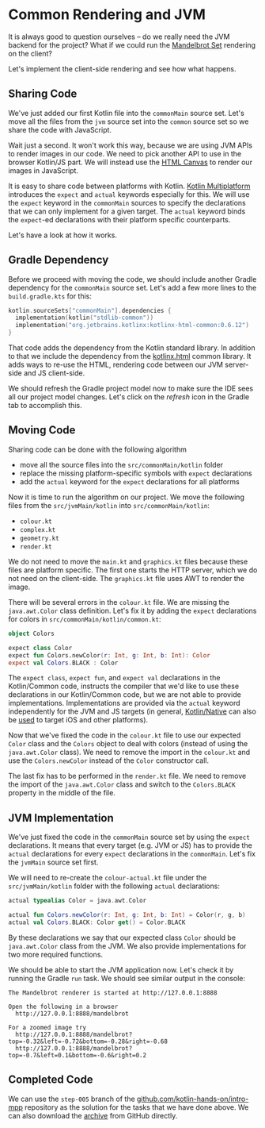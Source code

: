 # Common Rendering and JVM

It is always good to question ourselves – do we really need the
JVM backend for the project? What if we could
run the [Mandelbrot Set](https://en.wikipedia.org/wiki/Mandelbrot_set)
rendering on the client? 

Let's implement the client-side rendering and see how what happens.

## Sharing Code

We've just added our first Kotlin file into the `commonMain`
source set. Let's move all the files from the `jvm` source set
into the `common` source set so we share the code with JavaScript.

Wait just a second. It won't work this way, because we are using JVM APIs
to render images in our code. We need to pick another API to use in
the browser Kotlin/JS part.
We will instead use the
[HTML Canvas](https://www.w3schools.com/html/html5_canvas.asp)
to render our images in JavaScript.

It is easy to share code between platforms with Kotlin. 
[Kotlin Multiplatform](https://kotlinlang.org/docs/reference/multiplatform.html)
introduces the `expect` and `actual` keywords especially for this. 
We will use the `expect` keyword in the `commonMain` sources to specify
the declarations that we can only implement for a given target.
The `actual` keyword binds the `expect`-ed declarations with their
platform specific counterparts.

Let's have a look at how it works.

## Gradle Dependency

Before we proceed with moving the code, we should include another Gradle
dependency for the `commonMain` source set. Let's add a few more lines
to the `build.gradle.kts` for this:

```kotlin
kotlin.sourceSets["commonMain"].dependencies {
  implementation(kotlin("stdlib-common"))
  implementation("org.jetbrains.kotlinx:kotlinx-html-common:0.6.12")
}
```

That code adds the dependency from the Kotlin standard library. In addition
to that we include the dependency from the
[kotlinx.html](https://github.com/Kotlin/kotlinx.html)
common library. It adds ways to re-use the HTML, rendering
code between our JVM server-side and JS client-side.

We should refresh the Gradle project model now to make sure
the IDE sees all our project model changes. Let's click on the _refresh_
icon in the Gradle tab to accomplish this.

## Moving Code

Sharing code can be done with the following algorithm

* move all the source files into the `src/commonMain/kotlin` folder
* replace the missing platform-specific symbols with `expect` declarations
* add the `actual` keyword for the `expect` declarations for all platforms

Now it is time to run the algorithm on our project. We move
the following files from the `src/jvmMain/kotlin` into `src/commonMain/kotlin`:

* `colour.kt`
* `complex.kt`
* `geometry.kt`
* `render.kt`

We do not need to move the `main.kt` and `graphics.kt` files because these files are
platform specific. The first one starts the HTTP server, which we do not need
on the client-side. The `graphics.kt` file uses AWT to render the image.
     
There will be several errors in the `colour.kt` file. We are missing the
`java.awt.Color` class definition. Let's fix it by adding the `expect`
declarations for colors in `src/commonMain/kotlin/common.kt`:

```kotlin
object Colors

expect class Color
expect fun Colors.newColor(r: Int, g: Int, b: Int): Color
expect val Colors.BLACK : Color
```

The `expect class`, `expect fun`, and `expect val` declarations in the Kotlin/Common
code, instructs the compiler that we'd like to use these declarations in our Kotlin/Common
code, but we are not able to provide implementations. Implementations are provided via the
`actual` keyword independently for the JVM and JS targets (in general,
[Kotlin/Native](https://kotlinlang.org/docs/reference/native-overview.html) can
also be [used](https://kotlinlang.org/docs/tutorials/native/mpp-ios-android.html)
to target iOS and other platforms).

Now that we've fixed the code in the `colour.kt` file to use our expected `Color` class
and the `Colors` object to deal with colors (instead of using the `java.awt.Color` class).
We need to remove the import in the `colour.kt` and use the `Colors.newColor`
instead of the `Color` constructor call.

The last fix has to be performed in the `render.kt` file. We need to remove the
import of the `java.awt.Color` class and switch to the `Colors.BLACK`
property in the middle of the file.

## JVM Implementation

We've just fixed the code in the `commonMain` source set by using the `expect` declarations.
It means that every target (e.g. JVM or JS) has to provide the `actual` declarations
for every `expect` declarations in the `commonMain`. Let's fix the `jvmMain`
source set first.

We will need to re-create the `colour-actual.kt` file under the `src/jvmMain/kotlin` folder
with the following `actual` declarations:

```kotlin
actual typealias Color = java.awt.Color

actual fun Colors.newColor(r: Int, g: Int, b: Int) = Color(r, g, b)
actual val Colors.BLACK: Color get() = Color.BLACK
```
 
By these declarations we say that our expected class `Color`
should be `java.awt.Color` class from the JVM. We also provide implementations for
two more required functions.

We should be able to start the JVM application now. Let's check
it by running the Gradle `run` task. We should see similar output
in the console:

```
The Mandelbrot renderer is started at http://127.0.0.1:8888

Open the following in a browser
  http://127.0.0.1:8888/mandelbrot

For a zoomed image try
  http://127.0.0.1:8888/mandelbrot?top=-0.32&left=-0.72&bottom=-0.28&right=-0.68
  http://127.0.0.1:8888/mandelbrot?top=-0.7&left=0.1&bottom=-0.6&right=0.2

```

## Completed Code

We can use the `step-005` branch of the
[github.com/kotlin-hands-on/intro-mpp](https://github.com/kotlin-hands-on/intro-mpp)
repository as the solution for the tasks that we have done above. 
We can also download the
[archive](https://github.com/kotlin-hands-on/intro-mpp/archive/step-005.zip)
from GitHub directly.
  